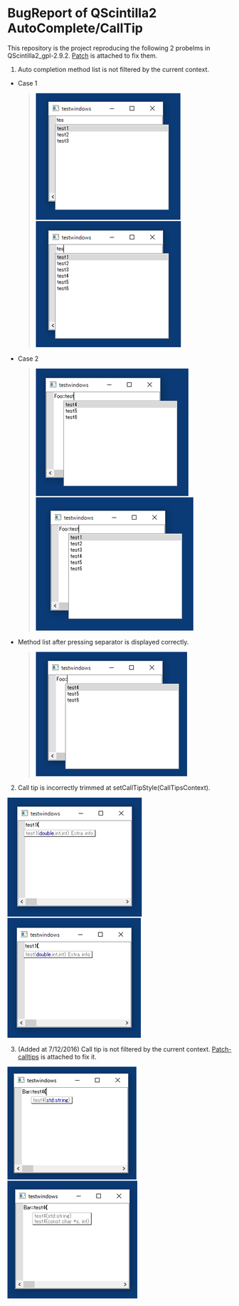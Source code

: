 # BugReport of QScintilla2 AutoComplete/CallTip

This repository is the project reproducing the following 2 probelms in QScintilla2_gpl-2.9.2.
[Patch](/patch.txt "Patch") is attached to fix them.

1. Auto completion method list is not filtered by the current context.
  - Case 1
    > ![Method completion1 (expected)](/images/method-completion-expected.png "Method completion1 (expected)")
    > ![Method completion1 (current)](/images/method-completion-current.png "Method completion1 (current)")

  - Case 2
    > ![Method completion2 (expected)](/images/method-completion2-expected.png "Method completion2 (expected)")
    > ![Method completion2 (current)](/images/method-completion2-current.png "Method completion2 (current)")

  - Method list after pressing separator is displayed correctly.
    > ![Method completion3 (current)](/images/method-completion2-separator-current.png "Method completion3 (current)")

2. Call tip is incorrectly trimmed at setCallTipStyle(CallTipsContext).

![Call tip (expected)](/images/calltip-expected.png "Call tip (expected)")
![Call tip (current)](/images/calltip-current.png "Call tip (current)")

3. (Added at 7/12/2016) Call tip is not filtered by the current context.
[Patch-calltips](/patch-calltips.txt "Patch-calltips") is attached to fix it.

![Call tip2 (expected)](/images/calltip2-expected.png "Call tip2 (expected)")
![Call tip2 (current)](/images/calltip2-current.png "Call tip2 (current)")


